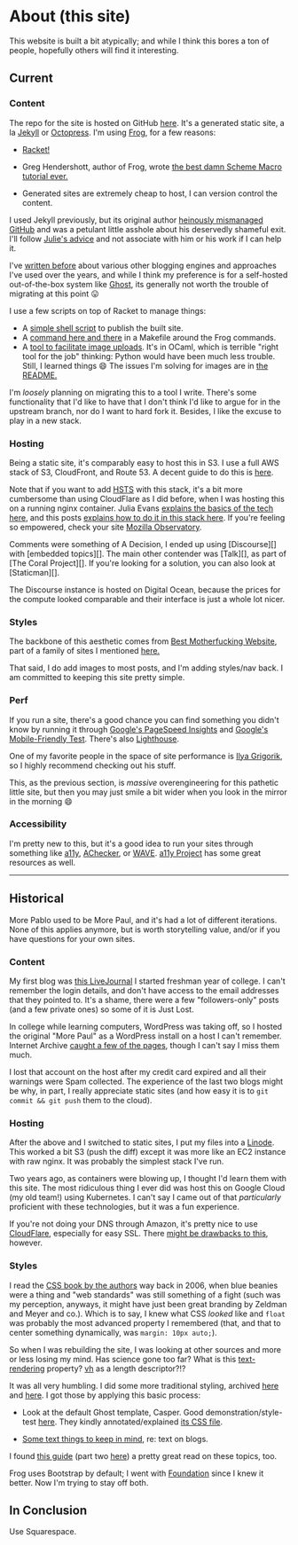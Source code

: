 # About (this site)

This website is built a bit atypically; and while I think this bores a ton of 
people, hopefully others will find it interesting.

## Current

### Content

The repo for the site is hosted on GitHub [here][3]. It's a generated static
site, a la [Jekyll][1] or [Octopress][2]. I'm using [Frog][4], for a few
reasons:

* [Racket!][7]

* Greg Hendershott, author of Frog, wrote [the best damn Scheme Macro tutorial ever.][8]

* Generated sites are extremely cheap to host, I can version control the content.

I used Jekyll previously, but its original author [heinously mismanaged
GitHub][6] and was a petulant little asshole about his deservedly shameful exit.
I'll follow [Julie's advice][5] and not associate with him or his work if I can
help it.

I've [written before][9] about various other blogging engines and approaches
I've used over the years, and while I think my preference is for a self-hosted
out-of-the-box system like [Ghost][10], its generally not worth the trouble of
migrating at this point 😛

I use a few scripts on top of Racket to manage things:

* A [simple shell script][39] to publish the built site.
* A [command here and there][40] in a Makefile around the Frog commands.
* A [tool to facilitate image uploads][41]. It's in OCaml, which is terrible
  "right tool for the job" thinking: Python would have been much less trouble.
  Still, I learned things 😄 The issues I'm solving for images are in [the
  README.][42]

I'm _loosely_ planning on migrating this to a tool I write. There's some
functionality that I'd like to have that I don't think I'd like to argue for in
the upstream branch, nor do I want to hard fork it. Besides, I like the excuse
to play in a new stack.

### Hosting

Being a static site, it's comparably easy to host this in S3. I use a full AWS
stack of S3, CloudFront, and Route 53. A decent guide to do this is [here][32].

Note that if you want to add [HSTS][37] with this stack, it's a bit more
cumbersome than using CloudFlare as I did before, when I was hosting this on a
running nginx container. Julia Evans [explains the basics of the tech here][34],
and this posts [explains how to do it in this stack here][35]. If you're feeling
so empowered, check your site [Mozilla Observatory][36].

Comments were something of A Decision, I ended up using [Discourse][] with
[embedded topics][]. The main other contender was [Talk][], as part of [The Coral
Project][]. If you're looking for a solution, you can also look at [Staticman][].

The Discourse instance is hosted on Digital Ocean, because the prices for the
compute looked comparable and their interface is just a whole lot nicer.

### Styles

The backbone of this aesthetic comes from [Best Motherfucking Website][43], part
of a family of sites I mentioned [here.][44]

That said, I do add images to most posts, and I'm adding styles/nav back. I am
committed to keeping this site pretty simple.

### Perf

If you run a site, there's a good chance you can find something you didn't know
by running it through [Google's PageSpeed Insights][12] and [Google's
Mobile-Friendly Test][13]. There's also [Lighthouse][45].

One of my favorite people in the space of site performance is [Ilya
Grigorik][25], so I highly recommend checking out his stuff.

This, as the previous section, is _massive_ overengineering for this pathetic
little site, but then you may just smile a bit wider when you look in the mirror
in the morning 😄

### Accessibility

I'm pretty new to this, but it's a good idea to run your sites through something
like [a11y][26], [AChecker][27], or [WAVE][28]. [a11y Project][29] has some
great resources as well.

---

## Historical

More Pablo used to be More Paul, and it's had a lot of different iterations.
None of this applies anymore, but is worth storytelling value, and/or if you
have questions for your own sites.

### Content

My first blog was [this LiveJournal][46] I started freshman year of college. I
can't remember the login details, and don't have access to the email addresses
that they pointed to. It's a shame, there were a few "followers-only" posts (and
a few private ones) so some of it is Just Lost.

In college while learning computers, WordPress was taking off, so I hosted the
original "More Paul" as a WordPress install on a host I can't remember. Internet
Archive [caught a few of the pages][47], though I can't say I miss them much.

I lost that account on the host after my credit card expired and all their
warnings were Spam collected. The experience of the last two blogs might be
why, in part, I really appreciate static sites (and how easy it is to `git
commit && git push` them to the cloud).

### Hosting

After the above and I switched to static sites, I put my files into a
[Linode][48]. This worked a bit S3 (push the diff) except it was more like an
EC2 instance with raw nginx. It was probably the simplest stack I've run.

Two years ago, as containers were blowing up, I thought I'd learn them with this
site. The most ridiculous thing I ever did was host this on Google Cloud (my old
team!) using Kubernetes. I can't say I came out of that _particularly_
proficient with these technologies, but it was a fun experience.

If you're not doing your DNS through Amazon, it's pretty nice to use
[CloudFlare][11], especially for easy SSL. There [might be drawbacks to
this][24], however.

### Styles

I read the [CSS book by the authors][16] way back in 2006, when blue beanies
were a thing and "web standards" was still something of a fight (such was my
perception, anyways, it might have just been great branding by Zeldman and Meyer
and co.). Which is to say, I knew what CSS _looked_ like and `float`
was probably the most advanced property I remembered (that, and that to center
something dynamically, was `margin: 10px auto;`).

So when I was rebuilding the site, I was looking at other sources and more or
less losing my mind. Has science gone too far? What is this [text-rendering][17]
property? [vh][18] as a length descriptor?!?

It was all very humbling. I did some more traditional styling, archived [here][39]
and [here][38]. I got those by applying this basic process:

* Look at the default Ghost template, Casper. Good demonstration/style-test
  [here][20]. They kindly annotated/explained [its CSS file][21].

* [Some text things to keep in mind][22], re: text on blogs.

I found [this guide][19] (part two [here][23]) a pretty great read on these
topics, too.

Frog uses Bootstrap by default; I went with [Foundation][33] since I knew it
better. Now I'm trying to stay off both.

## In Conclusion

Use Squarespace.

   [1]: https://jekyllrb.com/
   [2]: https://github.com/octopress/octopress
   [3]: https://github.com/pablo-meier/Pablog
   [4]: https://github.com/greghendershott/frog
   [5]: https://twitter.com/nrrrdcore/status/459358875213238272
   [6]: http://valleywag.gawker.com/meet-the-married-duo-behind-techs-biggest-new-harassme-1545685104
   [7]: http://racket-lang.org/
   [8]: http://www.greghendershott.com/fear-of-macros/
   [9]: /2013/11/blogging-solutions.html
   [10]: https://ghost.org/
   [11]: https://www.cloudflare.com/ssl/
   [12]: https://developers.google.com/speed/pagespeed/insights/
   [13]: https://www.google.com/webmasters/tools/mobile-friendly/
   [14]: https://github.com/google/zopfli
   [15]: https://blog.codinghorror.com/zopfli-optimization-literally-free-bandwidth/
   [16]: https://www.amazon.com/Cascading-Style-Sheets-Designing-Web/dp/0321193121
   [17]: https://developer.mozilla.org/en-US/docs/Web/CSS/text-rendering
   [18]: https://developer.mozilla.org/en-US/docs/Web/CSS/length
   [19]: https://medium.com/@erikdkennedy/7-rules-for-creating-gorgeous-ui-part-1-559d4e805cda#.b1ywaheh4
   [20]: http://demo.ghost.io/style-test/
   [21]: http://demo.ghost.io/assets/css/screen.css?v=325f46f29b
   [22]: http://www.kaikkonendesign.fi/typography/
   [23]: https://medium.com/@erikdkennedy/7-rules-for-creating-gorgeous-ui-part-2-430de537ba96#.ln69vedet
   [24]: http://www.slashgeek.net/2016/05/17/cloudflare-is-ruining-the-internet-for-me/
   [25]: https://www.igvita.com/
   [26]: https://addyosmani.com/a11y/
   [27]: http://achecker.ca/checker/index.php
   [28]: http://wave.webaim.org/
   [29]: http://a11yproject.com/
   [30]: https://www.docker.com/
   [31]: http://kubernetes.io/
   [32]: https://stormpath.com/blog/ultimate-guide-deploying-static-site-aws
   [33]: https://foundation.zurb.com/
   [34]: https://jvns.ca/blog/2017/04/30/using-strict-transport-security/
   [35]: https://nvisium.com/blog/2017/08/10/lambda-edge-cloudfront-custom-headers/
   [36]: https://observatory.mozilla.org/
   [37]: https://en.wikipedia.org/wiki/HTTP_Strict_Transport_Security
   [38]: /2016/06/new-look-new-page.html
   [38]: /2018/01/
   [39]: https://github.com/pablo-meier/Pablog/blob/master/push_site.sh
   [40]: https://github.com/pablo-meier/Pablog/blob/master/Makefile#L26
   [41]: https://github.com/pablo-meier/Pablog/tree/master/tools/img-insert
   [42]: https://github.com/pablo-meier/Pablog/tree/master/tools/img-insert#img-insert
   [43]: https://bestmotherfucking.website/
   [44]: https://morepablo.com/2018/01/minimal-pages-brought-to-you-by-the-letter-f.html
   [45]: https://developers.google.com/web/tools/lighthouse/
   [46]: https://ilcapitano.livejournal.com/
   [47]: https://web.archive.org/web/20080723191834/http://www.morepaul.com
   [48]: https://www.linode.com/
